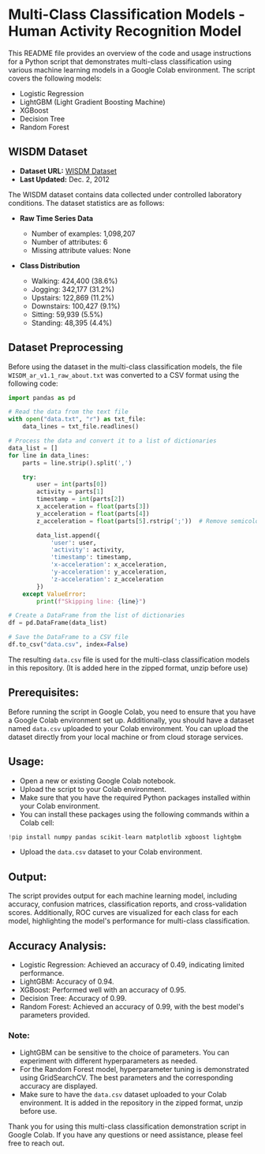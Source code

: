 # Multi-Class Classification Models - Human Activity Recognition Model

This README file provides an overview of the code and usage instructions for a Python script that demonstrates multi-class classification using various machine learning models in a Google Colab environment. The script covers the following models:
- Logistic Regression
- LightGBM (Light Gradient Boosting Machine)
- XGBoost
- Decision Tree
- Random Forest

## WISDM Dataset

- **Dataset URL:** [WISDM Dataset](https://www.cis.fordham.edu/wisdm/dataset.php)
- **Last Updated:** Dec. 2, 2012

The WISDM dataset contains data collected under controlled laboratory conditions. The dataset statistics are as follows:

- **Raw Time Series Data**
  - Number of examples: 1,098,207
  - Number of attributes: 6
  - Missing attribute values: None

- **Class Distribution**
  - Walking: 424,400 (38.6%)
  - Jogging: 342,177 (31.2%)
  - Upstairs: 122,869 (11.2%)
  - Downstairs: 100,427 (9.1%)
  - Sitting: 59,939 (5.5%)
  - Standing: 48,395 (4.4%)

## Dataset Preprocessing

Before using the dataset in the multi-class classification models, the file `WISDM_ar_v1.1_raw_about.txt` was converted to a CSV format using the following code:

```python
import pandas as pd

# Read the data from the text file
with open("data.txt", "r") as txt_file:
    data_lines = txt_file.readlines()

# Process the data and convert it to a list of dictionaries
data_list = []
for line in data_lines:
    parts = line.strip().split(',')

    try:
        user = int(parts[0])
        activity = parts[1]
        timestamp = int(parts[2])
        x_acceleration = float(parts[3])
        y_acceleration = float(parts[4])
        z_acceleration = float(parts[5].rstrip(';'))  # Remove semicolon

        data_list.append({
            'user': user,
            'activity': activity,
            'timestamp': timestamp,
            'x-acceleration': x_acceleration,
            'y-acceleration': y_acceleration,
            'z-acceleration': z_acceleration
        })
    except ValueError:
        print(f"Skipping line: {line}")

# Create a DataFrame from the list of dictionaries
df = pd.DataFrame(data_list)

# Save the DataFrame to a CSV file
df.to_csv("data.csv", index=False)
```

The resulting `data.csv` file is used for the multi-class classification models in this repository. (It is added here in the zipped format, unzip before use)

## Prerequisites:
Before running the script in Google Colab, you need to ensure that you have a Google Colab environment set up. Additionally, you should have a dataset named `data.csv` uploaded to your Colab environment. You can upload the dataset directly from your local machine or from cloud storage services.

## Usage:
- Open a new or existing Google Colab notebook.
- Upload the script to your Colab environment.
- Make sure that you have the required Python packages installed within your Colab environment.
- You can install these packages using the following commands within a Colab cell:
```python
!pip install numpy pandas scikit-learn matplotlib xgboost lightgbm
```
- Upload the `data.csv` dataset to your Colab environment. 

## Output:
The script provides output for each machine learning model, including accuracy, confusion matrices, classification reports, and cross-validation scores. Additionally, ROC curves are visualized for each class for each model, highlighting the model's performance for multi-class classification.

## Accuracy Analysis:
- Logistic Regression: Achieved an accuracy of 0.49, indicating limited performance.
- LightGBM: Accuracy of 0.94.
- XGBoost: Performed well with an accuracy of 0.95.
- Decision Tree: Accuracy of 0.99.
- Random Forest: Achieved an accuracy of 0.99, with the best model's parameters provided.

### Note:
- LightGBM can be sensitive to the choice of parameters. You can experiment with different hyperparameters as needed.
- For the Random Forest model, hyperparameter tuning is demonstrated using GridSearchCV. The best parameters and the corresponding accuracy are displayed.
- Make sure to have the `data.csv` dataset uploaded to your Colab environment. It is added in the repository in the zipped format, unzip before use.

Thank you for using this multi-class classification demonstration script in Google Colab. If you have any questions or need assistance, please feel free to reach out.
